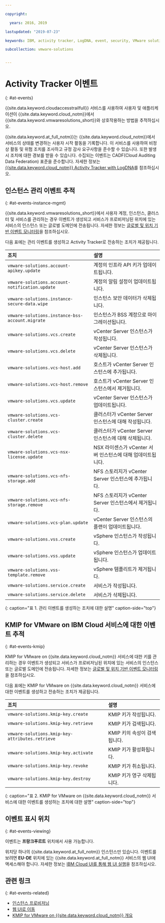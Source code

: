 ```yaml
---

copyright:

  years: 2016, 2019

lastupdated: "2019-07-23"

keywords: IBM, activity tracker, LogDNA, event, security, VMware solutions events

subcollection: vmware-solutions


---
```


# Activity Tracker 이벤트
{: #at-events}

{{site.data.keyword.cloudaccesstrailfull}} 서비스를 사용하여 사용자 및 애플리케이션이 {{site.data.keyword.cloud_notm}}에서 {{site.data.keyword.vmwaresolutions_short}}와 상호작용하는 방법을 추적하십시오.

{{site.data.keyword.at_full_notm}}는 {{site.data.keyword.cloud_notm}}에서 서비스의 상태를 변경하는 사용자 시작 활동을 기록합니다. 이 서비스를 사용하여 비정상 활동 및 위험 조치를 조사하고 규정 감사 요구사항을 준수할 수 있습니다. 또한 발생 시 조치에 대한 경보를 받을 수 있습니다. 수집되는 이벤트는 CADF(Cloud Auditing Data Federation) 표준을 준수합니다. 자세한 정보는 [{{site.data.keyword.cloud_notm}} Activity Tracker with LogDNA](/docs/services/Activity-Tracker-with-LogDNA?topic=logdnaat-getting-started#getting-started)를 참조하십시오.

## 인스턴스 관리 이벤트 추적
{: #at-events-instance-mgmt}

{{site.data.keyword.vmwaresolutions_short}}에서 사용자 계정, 인스턴스, 클러스터 및 서비스를 관리하는 경우 이벤트가 생성되고 서비스가 프로비저닝된 위치에 있는 서비스의 인스턴스 또는 글로벌 도메인에 전송됩니다. 자세한 정보는 [글로벌 및 위치 기반 이벤트 모니터링](/docs/services/Activity-Tracker-with-LogDNA?topic=logdnaat-monitor_events#mon_def_event_type)을 참조하십시오.

다음 표에는 관리 이벤트를 생성하고 Activity Tracker로 전송하는 조치가 제공됩니다.

| 조치                                   |설명 |
|:-----------------------------------------|:------------|
| `vmware-solutions.account-apikey.update` |계정의 인프라 API 키가 업데이트됩니다. |
| `vmware-solutions.account-notification.update` | 계정의 알림 설정이 업데이트됩니다. |
| `vmware-solutions.instance-secure-data.wipe` | 인스턴스 보안 데이터가 삭제됩니다. |
| `vmware-solutions.instance-bss-account.migrate` |	인스턴스가 BSS 계정으로 마이그레이션됩니다. |
| `vmware-solutions.vcs.create` |vCenter Server 인스턴스가 작성됩니다. |
| `vmware-solutions.vcs.delete` |vCenter Server 인스턴스가 삭제됩니다. |
| `vmware-solutions.vcs-host.add` |호스트가 vCenter Server 인스턴스에 추가됩니다. |
| `vmware-solutions.vcs-host.remove` |호스트가 vCenter Server 인스턴스에서 제거됩니다. |
| `vmware-solutions.vcs.update` |vCenter Server 인스턴스가 업데이트됩니다. |
| `vmware-solutions.vcs-cluster.create` |클러스터가 vCenter Server 인스턴스에 대해 작성됩니다. |
| `vmware-solutions.vcs-cluster.delete` |클러스터가 vCenter Server 인스턴스에 대해 삭제됩니다. |
| `vmware-solutions.vcs-nsx-license.update` |NSX 라이센스가 vCenter 서버 인스턴스에 대해 업데이트됩니다. |
| `vmware-solutions.vcs-nfs-storage.add` |NFS 스토리지가 vCenter Server 인스턴스에 추가됩니다. |
| `vmware-solutions.vcs-nfs-storage.remove` |NFS 스토리지가 vCenter Server 인스턴스에서 제거됩니다. |
| `vmware-solutions.vcs-plan.update` |vCenter Server 인스턴스의 플랜이 업데이트됩니다. |
| `vmware-solutions.vss.create` |vSphere 인스턴스가 작성됩니다. |
| `vmware-solutions.vss.update` |vSphere 인스턴스가 업데이트됩니다. |
| `vmware-solutions.vss-template.remove` |vSphere 템플리트가 제거됩니다. |
| `vmware-solutions.service.create` |서비스가 작성됩니다. |
| `vmware-solutions.service.delete` |서비스가 삭제됩니다. |
{: caption="표 1. 관리 이벤트를 생성하는 조치에 대한 설명" caption-side="top"}

## KMIP for VMware on IBM Cloud 서비스에 대한 이벤트 추적
{: #at-events-kmip}

KMIP for VMware on {{site.data.keyword.cloud_notm}} 서비스에 대한 키를 관리하는 경우 이벤트가 생성되고 서비스가 프로비저닝된 위치에 있는 서비스의 인스턴스 또는 글로벌 도메인에 전송됩니다. 자세한 정보는 [글로벌 및 위치 기반 이벤트 모니터링](/docs/services/Activity-Tracker-with-LogDNA?topic=logdnaat-monitor_events#mon_def_event_type)을 참조하십시오.

다음 표에는 KMIP for VMware on {{site.data.keyword.cloud_notm}} 서비스에 대한 이벤트를 생성하고 전송하는 조치가 제공됩니다.

| 조치                                      |설명                               |
|:--------------------------------------------|:------------------------------------------|
| `vmware-solutions.kmip-key.create` |KMIP 키가 작성됩니다. |
| `vmware-solutions.kmip-key.retrieve` |KMIP 키가 검색됩니다. |
| `vmware-solutions.kmip-key-attributes.retrieve` |KMIP 키의 속성이 검색됩니다. |
| `vmware-solutions.kmip-key.activate` |KMIP 키가 활성화됩니다. |
| `vmware-solutions.kmip-key.revoke` |KMIP 키가 취소됩니다. |
| `vmware-solutions.kmip-key.destroy` |KMIP 키가 영구 삭제됩니다. |
{: caption="표 2. KMIP for VMware on {{site.data.keyword.cloud_notm}} 서비스에 대한 이벤트를 생성하는 조치에 대한 설명" caption-side="top"}

## 이벤트 표시 위치
{: #at-events-viewing}

이벤트는 **프랑크푸르트** 위치에서 사용 가능합니다.

위치당 하나의 {{site.data.keyword.at_full_notm}} 인스턴스만 있습니다. 이벤트를 보려면 **EU-DE** 위치에 있는 {{site.data.keyword.at_full_notm}} 서비스의 웹 UI에 액세스해야 합니다. 자세한 정보는 [IBM Cloud UI를 통해 웹 UI 실행](/docs/services/Activity-Tracker-with-LogDNA?topic=logdnaat-launch#launch_step2)을 참조하십시오.

## 관련 링크
{: #at-events-related}

* [인스턴스 프로비저닝](/docs/services/Activity-Tracker-with-LogDNA?topic=logdnaat-provision)
* [웹 UI로 이동](/docs/services/Activity-Tracker-with-LogDNA?topic=logdnaat-launch)
* [KMIP for VMware on {{site.data.keyword.cloud_notm}} 개요](/docs/services/vmwaresolutions/services?topic=vmware-solutions-kmip_standalone_considerations)
